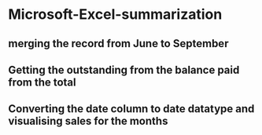 # Microsoft-Excel-summarization

## merging the record from June to September
## Getting the outstanding from the balance paid from the total
## Converting the date column to date datatype and visualising sales for the months
